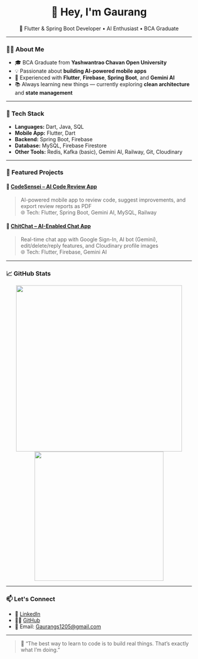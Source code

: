 <h1 align="center">👋 Hey, I'm Gaurang</h1>
<p align="center">
  🚀 Flutter & Spring Boot Developer • AI Enthusiast • BCA Graduate
</p>

---

### 👨‍💻 About Me

- 🎓 BCA Graduate from **Yashwantrao Chavan Open University**
- 💡 Passionate about **building AI-powered mobile apps**
- 💬 Experienced with **Flutter**, **Firebase**, **Spring Boot**, and **Gemini AI**
- 📚 Always learning new things — currently exploring **clean architecture** and **state management**

---

### 🔧 Tech Stack

- **Languages:** Dart, Java, SQL
- **Mobile App:** Flutter, Dart
- **Backend:** Spring Boot, Firebase
- **Database:** MySQL, Firebase Firestore
- **Other Tools:** Redis, Kafka (basic), Gemini AI, Railway, Git, Cloudinary

---

### 📌 Featured Projects

#### 🚀 [CodeSensei – AI Code Review App](https://github.com/GAURANG1205/CodeSensei)
> AI-powered mobile app to review code, suggest improvements, and export review reports as PDF  
> 🌐 Tech: Flutter, Spring Boot, Gemini AI, MySQL, Railway

#### 💬 [ChitChat – AI-Enabled Chat App](https://github.com/GAURANG1205/ChitChat)
> Real-time chat app with Google Sign-In, AI bot (Gemini), edit/delete/reply features, and Cloudinary profile images  
> 🌐 Tech: Flutter, Firebase, Gemini AI

---

### 📈 GitHub Stats

<p align="center">
  <img src="https://github-readme-stats.vercel.app/api?username=GAURANG1205&show_icons=true&theme=radical" width="450"/>
  <img src="https://github-readme-stats.vercel.app/api/top-langs/?username=GAURANG1205&layout=compact&theme=radical" width="350"/>
</p>

---

### 📫 Let's Connect

- 💼 [LinkedIn](https://linkedin.com/in/yourusername)
- 🧑‍💻 [GitHub](https://github.com/GAURANG1205)
- 📩 Email: Gaurangs1205@gmail.com

---

> 🚀 “The best way to learn to code is to build real things. That’s exactly what I’m doing.”

